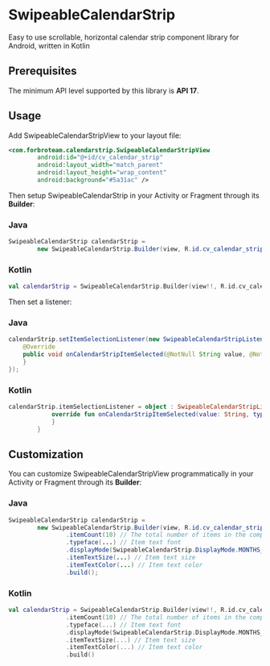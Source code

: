 # SwipeableCalendarStrip
Easy to use scrollable, horizontal calendar strip component library for Android, written in Kotlin

## Prerequisites
The minimum API level supported by this library is **API 17**.

## Usage
Add SwipeableCalendarStripView to your layout file:
```xml
<com.forbroteam.calendarstrip.SwipeableCalendarStripView
        android:id="@+id/cv_calendar_strip"
        android:layout_width="match_parent"
        android:layout_height="wrap_content"
        android:background="#5a31ac" />
```  

Then setup SwipeableCalendarStrip in your Activity or Fragment through its **Builder**:

### Java
```java
SwipeableCalendarStrip calendarStrip = 
        new SwipeableCalendarStrip.Builder(view, R.id.cv_calendar_strip).build();
```
### Kotlin
```kotlin
val calendarStrip = SwipeableCalendarStrip.Builder(view!!, R.id.cv_calendar_strip).build()
```

Then set a listener:

### Java
```java
calendarStrip.setItemSelectionListener(new SwipeableCalendarStripListener() {
    @Override
    public void onCalendarStripItemSelected(@NotNull String value, @NotNull String type) {
    }
});
```
### Kotlin
```kotlin
calendarStrip.itemSelectionListener = object : SwipeableCalendarStripListener {
            override fun onCalendarStripItemSelected(value: String, type: String) {
            }
        }
```

## Customization
You can customize SwipeableCalendarStripView programmatically in your Activity or Fragment through its **Builder**:

### Java
```java
SwipeableCalendarStrip calendarStrip = 
        new SwipeableCalendarStrip.Builder(view, R.id.cv_calendar_strip)
                .itemCount(10) // The total number of items in the component
                .typeface(...) // Item text font
                .displayMode(SwipeableCalendarStrip.DisplayMode.MONTHS_YEARS) // Date format
                .itemTextSize(...) // Item text size
                .itemTextColor(...) // Item text color
                .build();
```
### Kotlin
```kotlin
val calendarStrip = SwipeableCalendarStrip.Builder(view!!, R.id.cv_calendar_strip)
                .itemCount(10) // The total number of items in the component
                .typeface(...) // Item text font
                .displayMode(SwipeableCalendarStrip.DisplayMode.MONTHS_YEARS) // Date format
                .itemTextSize(...) // Item text size
                .itemTextColor(...) // Item text color
                .build()
```
